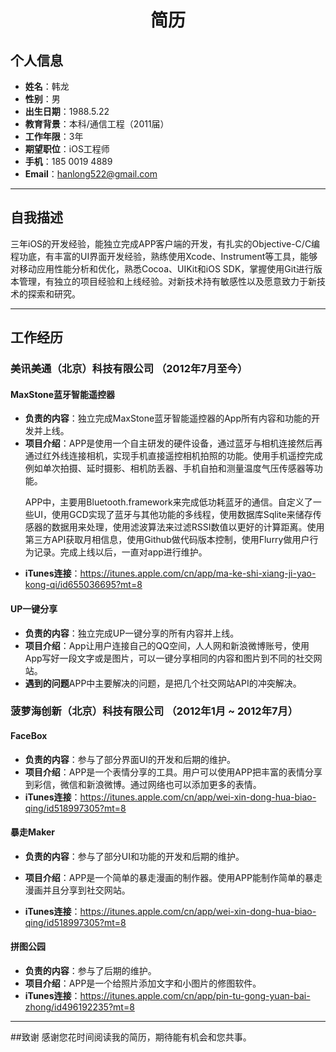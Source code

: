 # <center>简历</center>

## 个人信息

 - **姓名**：韩龙
 - **性别**：男
 - **出生日期**：1988.5.22
 - **教育背景**：本科/通信工程（2011届）
 - **工作年限**：3年
 - **期望职位**：iOS工程师
 - **手机**：185 0019 4889
 - **Email**：hanlong522@gmail.com
  
---
## 自我描述
<p>
三年iOS的开发经验，能独立完成APP客户端的开发，有扎实的Objective-C/C编程功底，有丰富的UI界面开发经验，熟练使用Xcode、Instrument等工具，能够对移动应用性能分析和优化，熟悉Cocoa、UIKit和iOS SDK，掌握使用Git进行版本管理，有独立的项目经验和上线经验。对新技术持有敏感性以及愿意致力于新技术的探索和研究。


---

## 工作经历

### 美讯美通（北京）科技有限公司 （2012年7月至今）

#### MaxStone蓝牙智能遥控器
- **负责的内容**：独立完成MaxStone蓝牙智能遥控器的App所有内容和功能的开发并上线。
- **项目介绍**：APP是使用一个自主研发的硬件设备，通过蓝牙与相机连接然后再通过红外线连接相机，实现手机直接遥控相机拍照的功能。使用手机遥控完成例如单次拍摄、延时摄影、相机防丢器、手机自拍和测量温度气压传感器等功能。<p>
APP中，主要用Bluetooth.framework来完成低功耗蓝牙的通信。自定义了一些UI，使用GCD实现了蓝牙与其他功能的多线程，使用数据库Sqlite来储存传感器的数据用来处理，使用滤波算法来过滤RSSI数值以更好的计算距离。使用第三方API获取月相信息，使用Github做代码版本控制，使用Flurry做用户行为记录。完成上线以后，一直对app进行维护。
- **iTunes连接**：https://itunes.apple.com/cn/app/ma-ke-shi-xiang-ji-yao-kong-qi/id655036695?mt=8

#### UP一键分享
- **负责的内容**：独立完成UP一键分享的所有内容并上线。
- **项目介绍**：App让用户连接自己的QQ空间，人人网和新浪微博账号，使用App写好一段文字或是图片，可以一键分享相同的内容和图片到不同的社交网站。
- **遇到的问题**APP中主要解决的问题，是把几个社交网站API的冲突解决。

### 菠萝海创新（北京）科技有限公司 （2012年1月 ~ 2012年7月）
#### FaceBox
- **负责的内容**：参与了部分界面UI的开发和后期的维护。
- **项目介绍**：APP是一个表情分享的工具。用户可以使用APP把丰富的表情分享到彩信，微信和新浪微博。通过网络也可以添加更多的表情。
- **iTunes连接**：https://itunes.apple.com/cn/app/wei-xin-dong-hua-biao-qing/id518997305?mt=8

#### 暴走Maker
- **负责的内容**：参与了部分UI和功能的开发和后期的维护。
- **项目介绍**：APP是一个简单的暴走漫画的制作器。使用APP能制作简单的暴走漫画并且分享到社交网站。

- **iTunes连接**：https://itunes.apple.com/cn/app/wei-xin-dong-hua-biao-qing/id518997305?mt=8

#### 拼图公园
- **负责的内容**：参与了后期的维护。
- **项目介绍**：APP是一个给照片添加文字和小图片的修图软件。
- **iTunes连接**：https://itunes.apple.com/cn/app/pin-tu-gong-yuan-bai-zhong/id496192235?mt=8

---
##致谢
感谢您花时间阅读我的简历，期待能有机会和您共事。
